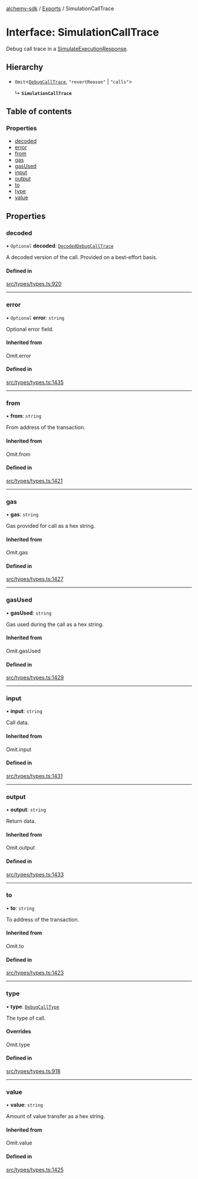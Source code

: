 [alchemy-sdk](../README.md) / [Exports](../modules.md) / SimulationCallTrace

# Interface: SimulationCallTrace

Debug call trace in a [SimulateExecutionResponse](SimulateExecutionResponse.md).

## Hierarchy

- `Omit`<[`DebugCallTrace`](DebugCallTrace.md), ``"revertReason"`` \| ``"calls"``\>

  ↳ **`SimulationCallTrace`**

## Table of contents

### Properties

- [decoded](SimulationCallTrace.md#decoded)
- [error](SimulationCallTrace.md#error)
- [from](SimulationCallTrace.md#from)
- [gas](SimulationCallTrace.md#gas)
- [gasUsed](SimulationCallTrace.md#gasused)
- [input](SimulationCallTrace.md#input)
- [output](SimulationCallTrace.md#output)
- [to](SimulationCallTrace.md#to)
- [type](SimulationCallTrace.md#type)
- [value](SimulationCallTrace.md#value)

## Properties

### decoded

• `Optional` **decoded**: [`DecodedDebugCallTrace`](DecodedDebugCallTrace.md)

A decoded version of the call. Provided on a best-effort basis.

#### Defined in

[src/types/types.ts:920](https://github.com/alchemyplatform/alchemy-sdk-js/blob/70f9997/src/types/types.ts#L920)

___

### error

• `Optional` **error**: `string`

Optional error field.

#### Inherited from

Omit.error

#### Defined in

[src/types/types.ts:1435](https://github.com/alchemyplatform/alchemy-sdk-js/blob/70f9997/src/types/types.ts#L1435)

___

### from

• **from**: `string`

From address of the transaction.

#### Inherited from

Omit.from

#### Defined in

[src/types/types.ts:1421](https://github.com/alchemyplatform/alchemy-sdk-js/blob/70f9997/src/types/types.ts#L1421)

___

### gas

• **gas**: `string`

Gas provided for call as a hex string.

#### Inherited from

Omit.gas

#### Defined in

[src/types/types.ts:1427](https://github.com/alchemyplatform/alchemy-sdk-js/blob/70f9997/src/types/types.ts#L1427)

___

### gasUsed

• **gasUsed**: `string`

Gas used during the call as a hex string.

#### Inherited from

Omit.gasUsed

#### Defined in

[src/types/types.ts:1429](https://github.com/alchemyplatform/alchemy-sdk-js/blob/70f9997/src/types/types.ts#L1429)

___

### input

• **input**: `string`

Call data.

#### Inherited from

Omit.input

#### Defined in

[src/types/types.ts:1431](https://github.com/alchemyplatform/alchemy-sdk-js/blob/70f9997/src/types/types.ts#L1431)

___

### output

• **output**: `string`

Return data.

#### Inherited from

Omit.output

#### Defined in

[src/types/types.ts:1433](https://github.com/alchemyplatform/alchemy-sdk-js/blob/70f9997/src/types/types.ts#L1433)

___

### to

• **to**: `string`

To address of the transaction.

#### Inherited from

Omit.to

#### Defined in

[src/types/types.ts:1423](https://github.com/alchemyplatform/alchemy-sdk-js/blob/70f9997/src/types/types.ts#L1423)

___

### type

• **type**: [`DebugCallType`](../enums/DebugCallType.md)

The type of call.

#### Overrides

Omit.type

#### Defined in

[src/types/types.ts:918](https://github.com/alchemyplatform/alchemy-sdk-js/blob/70f9997/src/types/types.ts#L918)

___

### value

• **value**: `string`

Amount of value transfer as a hex string.

#### Inherited from

Omit.value

#### Defined in

[src/types/types.ts:1425](https://github.com/alchemyplatform/alchemy-sdk-js/blob/70f9997/src/types/types.ts#L1425)
